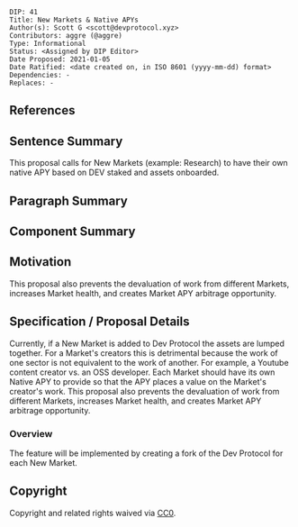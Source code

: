 ```
DIP: 41
Title: New Markets & Native APYs
Author(s): Scott G <scott@devprotocol.xyz>
Contributors: aggre (@aggre)
Type: Informational
Status: <Assigned by DIP Editor>
Date Proposed: 2021-01-05
Date Ratified: <date created on, in ISO 8601 (yyyy-mm-dd) format>
Dependencies: -
Replaces: -
```

## References

## Sentence Summary

This proposal calls for New Markets (example: Research) to have their own native APY based on DEV staked and assets onboarded.

## Paragraph Summary

## Component Summary

## Motivation

This proposal also prevents the devaluation of work from different Markets, increases Market health, and creates Market APY arbitrage opportunity.

## Specification / Proposal Details

Currently, if a New Market is added to Dev Protocol the assets are lumped together. For a Market's creators this is detrimental because the work of one sector is not equivalent to the work of another. For example, a Youtube content creator vs. an OSS developer. Each Market should have its own Native APY to provide so that the APY places a value on the Market's creator's work. This proposal also prevents the devaluation of work from different Markets, increases Market health, and creates Market APY arbitrage opportunity.

### Overview

The feature will be implemented by creating a fork of the Dev Protocol for each New Market.

## Copyright

Copyright and related rights waived via [CC0](https://creativecommons.org/publicdomain/zero/1.0/).
